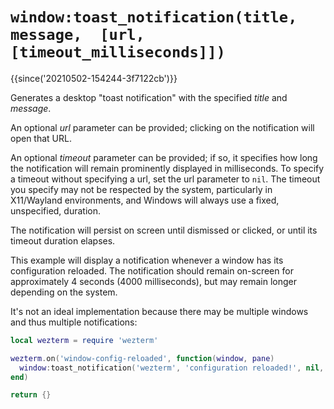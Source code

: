 # `window:toast_notification(title, message,  [url, [timeout_milliseconds]])`

{{since('20210502-154244-3f7122cb')}}

Generates a desktop "toast notification" with the specified *title* and *message*.

An optional *url* parameter can be provided; clicking on the notification will
open that URL.

An optional *timeout* parameter can be provided; if so, it specifies how long
the notification will remain prominently displayed in milliseconds.  To specify
a timeout without specifying a url, set the url parameter to `nil`.  The timeout
you specify may not be respected by the system, particularly in X11/Wayland
environments, and Windows will always use a fixed, unspecified, duration.

The notification will persist on screen until dismissed or clicked, or until its
timeout duration elapses.

This example will display a notification whenever a window has its configuration
reloaded.  The notification should remain on-screen for approximately 4 seconds
(4000 milliseconds), but may remain longer depending on the system.

It's not an ideal implementation because there may be multiple windows and thus
multiple notifications:

```lua
local wezterm = require 'wezterm'

wezterm.on('window-config-reloaded', function(window, pane)
  window:toast_notification('wezterm', 'configuration reloaded!', nil, 4000)
end)

return {}
```
